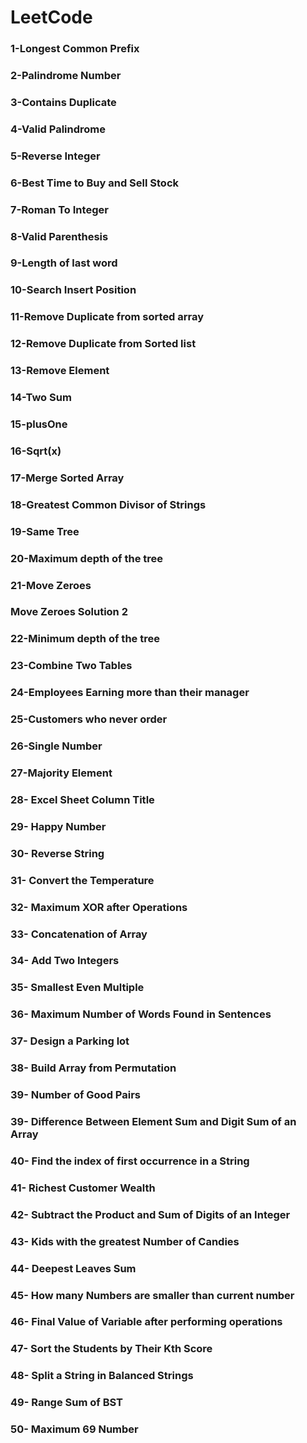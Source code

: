 # LeetCode

### 1-Longest Common Prefix

### 2-Palindrome Number

### 3-Contains Duplicate

### 4-Valid Palindrome

### 5-Reverse Integer

### 6-Best Time to Buy and Sell Stock

### 7-Roman To Integer

### 8-Valid Parenthesis

### 9-Length of last word

### 10-Search Insert Position

### 11-Remove Duplicate from sorted array

### 12-Remove Duplicate from Sorted list

### 13-Remove Element

### 14-Two Sum

### 15-plusOne

### 16-Sqrt(x)

### 17-Merge Sorted Array

### 18-Greatest Common Divisor of Strings

### 19-Same Tree

### 20-Maximum depth of the tree 

### 21-Move Zeroes 

### Move Zeroes Solution 2

### 22-Minimum depth of the tree

### 23-Combine Two Tables

### 24-Employees Earning more than their manager

### 25-Customers who never order

### 26-Single Number

### 27-Majority Element

### 28- Excel Sheet Column Title

### 29- Happy Number

### 30- Reverse String

### 31- Convert the Temperature 

### 32- Maximum XOR after Operations

### 33- Concatenation of Array 

### 34- Add Two Integers

### 35- Smallest Even Multiple

### 36- Maximum Number of Words Found in Sentences

### 37- Design a Parking lot

### 38- Build Array from Permutation

### 39- Number of Good Pairs

### 39- Difference Between Element Sum and Digit Sum of an Array

### 40- Find the index of first occurrence in a String

### 41- Richest Customer Wealth

### 42- Subtract the Product and Sum of Digits of an Integer

### 43- Kids with the greatest Number of Candies

### 44- Deepest Leaves Sum

### 45- How many Numbers are smaller than current number

### 46- Final Value of Variable after performing operations

### 47- Sort the Students by Their Kth Score

### 48- Split a String in Balanced Strings

### 49- Range Sum of BST

### 50- Maximum 69 Number